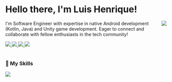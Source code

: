 <h1 align="left">
  Hello there, I'm Luis Henrique!
</h1>
<div align ="left">
  <img align="right" src="https://github.com/Louiixx-h/Louiixx-h/assets/65178969/5e5f543b-d20c-4f80-bd01-33f39f106d38"/>

<p align="left">
I'm Software Engineer with expertise in native Android development (Kotlin, Java) and Unity game development. Eager to connect and collaborate with fellow enthusiasts in the tech community!
</p>

<div align="left">
  <a href="malto:louix.sm@gmail.com" alt="malto:louix.sm@gmail.com">
  <img src="https://img.shields.io/badge/-Gmail-FF0000?style=flat-square&labelColor=FF0000&logo=gmail&logoColor=white&link=malto:louix.sm@gmail.com" />
  </a>

  <a href="https://www.linkedin.com/in/luishenr-m/" alt="https://www.linkedin.com/in/luishenr-m/">
  <img src="https://img.shields.io/badge/-Linkedin-0e76a8?style=flat-square&logo=Linkedin&logoColor=white&link=https://www.linkedin.com/in/luishenr-m/" />
  </a>
  
  <a href="https://twitter.com/louishenriqk" alt="https://twitter.com/louishenriqk">
  <img src="https://img.shields.io/badge/Twitter-1DA1F2?style=flat-square&labelColor=1DA1F2&logo=twitter&logoColor=white&link=https://twitter.com/louishenriqk"/>
  </a>
  
  <a href="http://luislabs.com" alt="http://luislabs.com">
  <img src="https://img.shields.io/badge/Portfolio-1DA1F2?style=flat-square&labelColor=1DA1F2&logo=website&logoColor=white&link=http://luislabs.com"/>
  </a>
</div> 
</div>

<br/>
<div>
<h3>🚀 My Skills</h3>
<img src="https://skillicons.dev/icons?i=java,kotlin,unity,androidstudio,bash,cs,dotnet,figma,firebase,git,github,githubactions,gradle,jenkins,javascript,html,css)"/>
</div>
